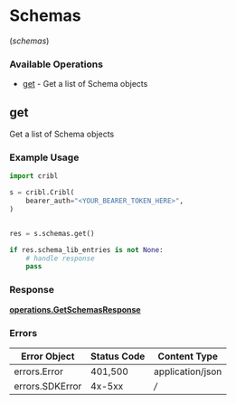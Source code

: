 # Schemas
(*schemas*)

### Available Operations

* [get](#get) - Get a list of Schema objects

## get

Get a list of Schema objects

### Example Usage

```python
import cribl

s = cribl.Cribl(
    bearer_auth="<YOUR_BEARER_TOKEN_HERE>",
)


res = s.schemas.get()

if res.schema_lib_entries is not None:
    # handle response
    pass

```


### Response

**[operations.GetSchemasResponse](../../models/operations/getschemasresponse.md)**
### Errors

| Error Object     | Status Code      | Content Type     |
| ---------------- | ---------------- | ---------------- |
| errors.Error     | 401,500          | application/json |
| errors.SDKError  | 4x-5xx           | */*              |

